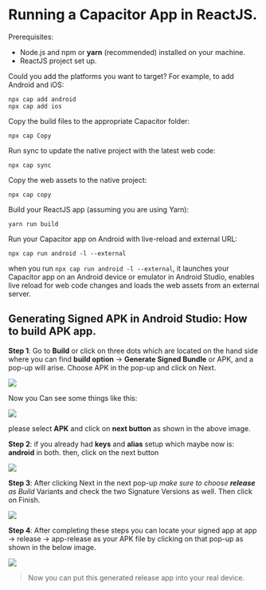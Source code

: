 # Running a Capacitor App in ReactJS.

Prerequisites:

- Node.js and npm or **yarn** (recommended) installed on your machine.
- ReactJS project set up.

Could you add the platforms you want to target? For example, to add Android and iOS:

    npx cap add android
    npx cap add ios

Copy the build files to the appropriate Capacitor folder:

    npx cap Copy

Run sync to update the native project with the latest web code:

    npx cap sync

Copy the web assets to the native project:

    npx cap copy

Build your ReactJS app (assuming you are using Yarn):

    yarn run build

Run your Capacitor app on Android with live-reload and external URL:

    npx cap run android -l --external

when you run `npx cap run android -l --external`, it launches your Capacitor app on an Android device or emulator in Android Studio, enables live reload for web code changes and loads the web assets from an external server.

## Generating Signed APK in Android Studio: How to build APK app.  

**Step 1**: Go to **Build** or click on three dots which are located on the hand side where you can find **build option** -> **Generate Signed Bundle** or APK, and a pop-up will arise. Choose APK in the pop-up and click on Next.

![](https://media.geeksforgeeks.org/wp-content/uploads/20200720115426/GSA1-660x273.png)

Now you Can see some things like this:

![](https://i.stack.imgur.com/PHA2I.png)

please select **APK** and click on **next button** as shown in the above image.


**Step 2**: if you already had **keys** and **alias** setup which maybe now is: **android** in both. then, click on the next button

![](https://i.stack.imgur.com/Zpvu3.png)

**Step 3**: After clicking Next in the next pop-up *make sure to choose **release** as Build* Variants and check the two Signature Versions as well. Then click on Finish.

![](https://i.stack.imgur.com/YLPGd.png)

**Step 4**: After completing these steps you can locate your signed app at app -> release -> app-release as your APK file by clicking on that pop-up as shown in the below image.

![](https://media.geeksforgeeks.org/wp-content/uploads/20200720125857/GSA5-660x263.png)

> Now you can put this generated release app into your real device. 
